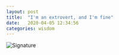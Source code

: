 ```yaml
---
layout: post
title:  "I'm an extrovert, and I'm fine"
date:   2020-04-05 12:34:56
categories: wisdom
---
```



![Signature]({{site.url}}/assets/clear_whale.png)  
